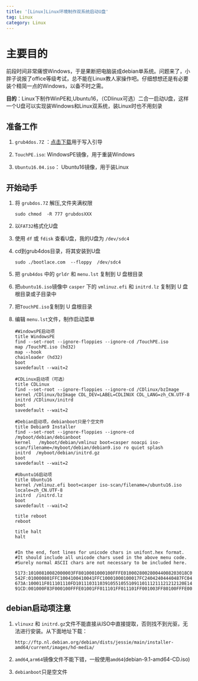 ```yaml
---
title: '[Linux]Linux环境制作双系统启动U盘'
tag: Linux
category: Linux
---
```



# 主要目的

前段时间非常痛恨Windows，于是果断把电脑装成debian单系统。问题来了，小胖子说报了office等级考试，总不能在Linux教人家操作吧。仔细想想还是有必要装个精简一点的Windows，以备不时之需。

**目的**：Linux下制作WinPE和,Ubuntu16，（CDlinux可选）二合一启动U盘，这样一个U盘可以实现装Windows和Linux双系统，装Linux时也不用刻录


## 准备工作

1. `grub4dos.7Z` ：[点击下载](http://grub4dos.chenall.net/downloads/grub4dos-0.4.6a-2017-06-25/)用于写入引导

2. `TouchPE.iso`:  WindowsPE镜像，用于重装Windows

3. `Ubuntu16.04.iso`： Ubuntu16镜像，用于装Linux

## 开始动手

1. 将 `grubdos.7Z` 解压,文件夹满权限
	```
	sudo chmod  -R 777 grubdosXXX
	```
2. 以`FAT32`格式化U盘
3. 使用 `df` 或 `fdisk` 查看U盘，我的U盘为 `/dev/sdc4`
4. cd到grub4dos目录，将其安装到U盘
	```
	sudo ./bootlace.com  --floppy  /dev/sdc4
	```
5. 把 `grub4dos` 中的 `grldr` 和 `menu.lst` 复制到 U 盘根目录
6. 把`ubuntu16.iso`镜像中 `casper` 下的 `vmlinuz.efi` 和 `initrd.lz` 复制到 U 盘根目录或子目录中
7. 把`TouchPE.iso`复制到 U 盘根目录
8. 编辑 `menu.lst`文件，制作启动菜单

	```
	#WindowsPE启动项
	title WindowsPE
	find --set-root --ignore-floppies --ignore-cd /TouchPE.iso
	map /TouchPE.iso (hd32)
	map --hook
	chainloader (hd32)
	boot
	savedefault --wait=2

	#CDLinux启动项（可选）
	title CDLinux
	find --set-root --ignore-floppies --ignore-cd /CDlinux/bzImage
	kernel /CDlinux/bzImage CDL_DEV=LABEL=CDLINUX CDL_LANG=zh_CN.UTF-8
	initrd /CDlinux/initrd
	boot
	savedefault --wait=2

	#Debian启动项，debianboot只是个空文件
	title Debian9 Installer
	find --set-root --ignore-floppies --ignore-cd  /myboot/debian/debianboot
	kernel   /myboot/debian/vmlinuz boot=casper noacpi iso-scan/filename=/myboot/debian/debian9.iso ro quiet splash 
	initrd  /myboot/debian/initrd.gz
	boot
	savedefault --wait=2

	#Ubuntu16启动项
	title Ubuntu16
	kernel /vmlinuz.efi boot=casper iso-scan/filename=/ubuntu16.iso locale=zh_CN.UTF-8
	initrd  /initrd.lz
	boot
	savedefault --wait=2

	title reboot 
	reboot

	title halt 
	halt


	#In the end, font lines for unicode chars in unifont.hex format.
	#It should include all unicode chars used in the above menu code.
	#Surely normal ASCII chars are not necessary to be included here.

	5173:10100810082000003FF8010001000100FFFE010002800280044008203018C006
	542F:010000801FFC1004100410041FFC10001000100017FC24042404440487FC0404
	673A:100011F011101110FD10111031103910551055109110111211121212120E1400
	91CD:001000F83F000100FFFE01001FF011101FF011101FF001003FF80100FFFE0000

	```
## debian启动项注意

1. `vlinuxz` 和 `initrd.gz`文件不能直接从ISO中直接提取，否则找不到光驱，无法进行安装。从下面地址下载：

	```
	http://ftp.nl.debian.org/debian/dists/jessie/main/installer-amd64/current/images/hd-media/
	```

2. `amd64`,`arm64`镜像文件不能下错，一般使用`amd64`(debian-9.1-amd64-CD.iso)

3. `debianboot`只是空文件




















